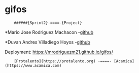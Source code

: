 # gifos
        ######{Sprint2}-====-{Project}
*Mario Jose Rodriguez Machacon
    -[github](https://github.com/mrodriguezm21)

*Duvan Andres Villadiego Hoyos
    -[github](https://github.com/DuvanVilladiego)

Deployment: https://mrodriguezm21.github.io/gifos/

        [Protalento](https://protalento.org) -====- [Acamica](https://www.acamica.com)
